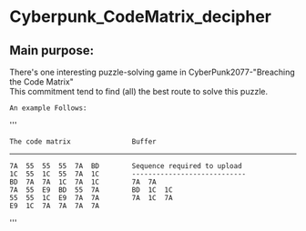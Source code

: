 # Cyberpunk_CodeMatrix_decipher

## Main purpose:
There's one interesting puzzle-solving game in CyberPunk2077-"Breaching the Code Matrix" <br>
This commitment tend to find (all)  the best route to solve this puzzle.<br>

    An example Follows:
'''

    The code matrix               Buffer
  ------------------------------------------------------------
    7A  55  55  55  7A  BD        Sequence required to upload
    1C  55  1C  55  7A  1C        ----------------------------
    BD  7A  7A  1C  7A  1C        7A  7A
    7A  55  E9  BD  55  7A        BD  1C  1C
    55  55  1C  E9  7A  7A        7A  1C  7A
    E9  1C  7A  7A  7A  7A
'''
